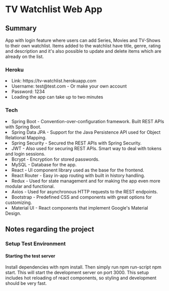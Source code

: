 <h1>TV Watchlist Web App</h1>
<h2>Summary</h2>
App with login feature where users can add Series, Movies and TV-Shows to their own watchlist. Items added to the watchlist have title, genre, rating and description and it's also possible to update and delete items which are already on the list.
<h3>Heroku</h3>
<ui>
<li>Link: <link> https://tv-watchlist.herokuapp.com</link> </li>
<li>Username: test@test.com - Or make your own account </li>
<li>Password: 1234 </li>
<li>Loading the app can take up to two minutes</li>
</ui>
<h3> Tech </h3>
<ui>
<li> Spring Boot - Convention-over-configuration framework. Built REST APIs with Spring Boot. </li>
<li> Spring Data JPA - Support for the Java Persistence API used for Object Relational Mapping. </li>
<li> Spring Security - Secured the REST APIs with Spring Security. </li>
<li> JWT - Also used for securing REST APIs. Smart way to deal with tokens and login sessions. </i>
<li> Bcrypt - Encryption for stored passwords. </li>
<li> MySQL - Database for the app. </li>
<li> React - UI component library used as the base for the frontend. </li>
<li> React Router - Easy in-app routing with built in history handling. </li>
<li> Redux - Used for state management and for making the app even more modular and functional. </li>
<li> Axios - Used for asynchronous HTTP requests to the REST endpoints. </li>
<li> Bootstrap - Predefined CSS and components with great options for customizing. </li>
<li> Material UI - React components that implement Google's Material Design. </li>
</ui>
<h2>Notes regarding the project</h2>
<h3>Setup Test Environment</h3>
<h4> Starting the test server</h4>

Install dependencies with npm install. Then simply run npm run-script npm start. This will start the development server on port 3000. This setup includes hot reloading of react components, so styling and development should be very fast.
